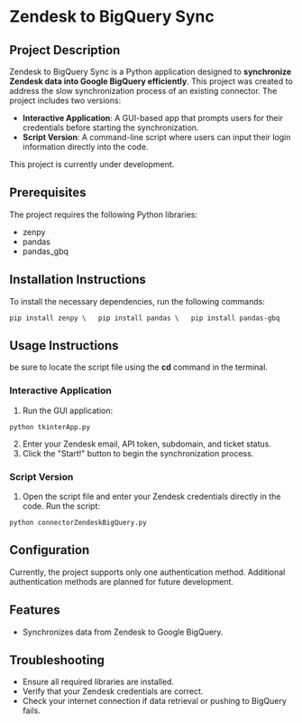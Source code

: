# Zendesk to BigQuery Sync
## Project Description
Zendesk to BigQuery Sync is a Python application designed to **synchronize Zendesk data into Google BigQuery efficiently**. This project was created to address the slow synchronization process of an existing connector. The project includes two versions:

- **Interactive Application**: A GUI-based app that prompts users for their credentials before starting the synchronization.
- **Script Version**: A command-line script where users can input their login information directly into the code. <br>

This project is currently under development.

## Prerequisites
The project requires the following Python libraries:

- zenpy
- pandas
- pandas_gbq

## Installation Instructions
To install the necessary dependencies, run the following commands:

` pip install zenpy \  
pip install pandas \  
pip install pandas-gbq `

## Usage Instructions
be sure to locate the script file using the **cd** command in the terminal.

### Interactive Application
1. Run the GUI application:

` python tkinterApp.py `

2. Enter your Zendesk email, API token, subdomain, and ticket status.
3. Click the "Start!" button to begin the synchronization process.

### Script Version
1. Open the script file and enter your Zendesk credentials directly in the code.
Run the script:

` python connectorZendeskBigQuery.py `

## Configuration
Currently, the project supports only one authentication method. Additional authentication methods are planned for future development.

## Features
- Synchronizes data from Zendesk to Google BigQuery.

## Troubleshooting
- Ensure all required libraries are installed.
- Verify that your Zendesk credentials are correct.
- Check your internet connection if data retrieval or pushing to BigQuery fails.
